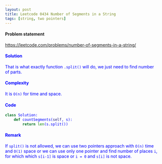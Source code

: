 ```yaml
---
layout: post
title: Leetcode 0434 Number of Segments in a String
tags: [string, two pointers]
---
```


#### Problem statement

<a href="https://leetcode.com/problems/number-of-segments-in-a-string/"> <font color = blue>https://leetcode.com/problems/number-of-segments-in-a-string/

#### Solution
That is what exactly function `.split()` will do, we just need to find number of parts. 

#### Complexity
It is `O(n)` for time and space.

#### Code
```python
class Solution:
    def countSegments(self, s):
        return len(s.split())
```

#### Remark
If `split()` is not allowed, we can use two pointers approach with `O(n)` time and `O(1)` space or we can use only one pointer and find number of places `i`, for which which `s[i-1]` is space or `i = 0` and `s[i]` is not space.

